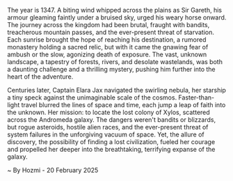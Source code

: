 
The year is 1347.  A biting wind whipped across the plains as Sir Gareth, his armour gleaming faintly under a bruised sky, urged his weary horse onward.  The journey across the kingdom had been brutal, fraught with bandits, treacherous mountain passes, and the ever-present threat of starvation.  Each sunrise brought the hope of reaching his destination, a rumored monastery holding a sacred relic, but with it came the gnawing fear of ambush or the slow, agonizing death of exposure.  The vast, unknown landscape, a tapestry of forests, rivers, and desolate wastelands, was both a daunting challenge and a thrilling mystery, pushing him further into the heart of the adventure.


Centuries later, Captain Elara Jax navigated the swirling nebula, her starship a tiny speck against the unimaginable scale of the cosmos.  Faster-than-light travel blurred the lines of space and time, each jump a leap of faith into the unknown.  Her mission: to locate the lost colony of Xylos, scattered across the Andromeda galaxy.  The dangers weren't bandits or blizzards, but rogue asteroids, hostile alien races, and the ever-present threat of system failures in the unforgiving vacuum of space.  Yet, the allure of discovery, the possibility of finding a lost civilization, fueled her courage and propelled her deeper into the breathtaking, terrifying expanse of the galaxy.

~ By Hozmi - 20 February 2025

